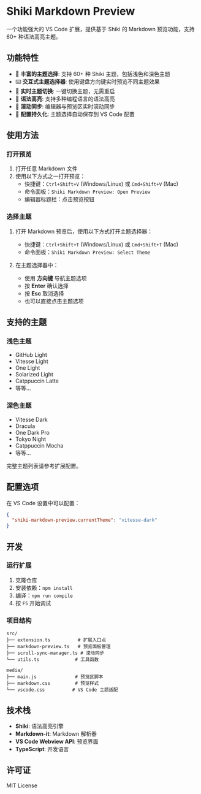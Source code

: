 # Shiki Markdown Preview

一个功能强大的 VS Code 扩展，提供基于 Shiki 的 Markdown 预览功能，支持 60+ 种语法高亮主题。

## 功能特性

- 🎨 **丰富的主题选择**: 支持 60+ 种 Shiki 主题，包括浅色和深色主题
- ⌨️ **交互式主题选择器**: 使用键盘方向键实时预览不同主题效果
- 🔄 **实时主题切换**: 一键切换主题，无需重启
- 📝 **语法高亮**: 支持多种编程语言的语法高亮
- 🔗 **滚动同步**: 编辑器与预览区实时滚动同步
- 💾 **配置持久化**: 主题选择自动保存到 VS Code 配置

## 使用方法

### 打开预览

1. 打开任意 Markdown 文件
2. 使用以下方式之一打开预览：
   - 快捷键：`Ctrl+Shift+V` (Windows/Linux) 或 `Cmd+Shift+V` (Mac)
   - 命令面板：`Shiki Markdown Preview: Open Preview`
   - 编辑器标题栏：点击预览按钮

### 选择主题

1. 打开 Markdown 预览后，使用以下方式打开主题选择器：
   - 快捷键：`Ctrl+Shift+T` (Windows/Linux) 或 `Cmd+Shift+T` (Mac)
   - 命令面板：`Shiki Markdown Preview: Select Theme`

2. 在主题选择器中：
   - 使用 **方向键** 导航主题选项
   - 按 **Enter** 确认选择
   - 按 **Esc** 取消选择
   - 也可以直接点击主题选项

## 支持的主题

### 浅色主题
- GitHub Light
- Vitesse Light
- One Light
- Solarized Light
- Catppuccin Latte
- 等等...

### 深色主题
- Vitesse Dark
- Dracula
- One Dark Pro
- Tokyo Night
- Catppuccin Mocha
- 等等...

完整主题列表请参考扩展配置。

## 配置选项

在 VS Code 设置中可以配置：

```json
{
  "shiki-markdown-preview.currentTheme": "vitesse-dark"
}
```

## 开发

### 运行扩展

1. 克隆仓库
2. 安装依赖：`npm install`
3. 编译：`npm run compile`
4. 按 `F5` 开始调试

### 项目结构

```
src/
├── extension.ts          # 扩展入口点
├── markdown-preview.ts   # 预览面板管理
├── scroll-sync-manager.ts # 滚动同步
└── utils.ts             # 工具函数

media/
├── main.js              # 预览区脚本
├── markdown.css         # 预览样式
└── vscode.css          # VS Code 主题适配
```

## 技术栈

- **Shiki**: 语法高亮引擎
- **Markdown-it**: Markdown 解析器
- **VS Code Webview API**: 预览界面
- **TypeScript**: 开发语言

## 许可证

MIT License
